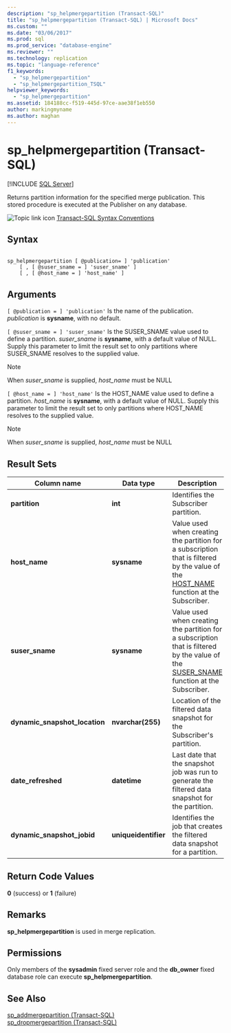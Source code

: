 ```yaml
---
description: "sp_helpmergepartition (Transact-SQL)"
title: "sp_helpmergepartition (Transact-SQL) | Microsoft Docs"
ms.custom: ""
ms.date: "03/06/2017"
ms.prod: sql
ms.prod_service: "database-engine"
ms.reviewer: ""
ms.technology: replication
ms.topic: "language-reference"
f1_keywords: 
  - "sp_helpmergepartition"
  - "sp_helpmergepartition_TSQL"
helpviewer_keywords: 
  - "sp_helpmergepartition"
ms.assetid: 184188cc-f519-445d-97ce-aae38f1eb550
author: markingmyname
ms.author: maghan
---
```

# sp_helpmergepartition (Transact-SQL)
[!INCLUDE [SQL Server](../../includes/applies-to-version/sqlserver.md)]

  Returns partition information for the specified merge publication. This stored procedure is executed at the Publisher on any database.  
  
 ![Topic link icon](../../database-engine/configure-windows/media/topic-link.gif "Topic link icon") [Transact-SQL Syntax Conventions](../../t-sql/language-elements/transact-sql-syntax-conventions-transact-sql.md)  
  
## Syntax  
  
```  
  
sp_helpmergepartition [ @publication= ] 'publication'   
    [ , [ @suser_sname = ] 'suser_sname' ]  
    [ , [ @host_name = ] 'host_name' ]  
```  
  
## Arguments  
`[ @publication = ] 'publication'`
 Is the name of the publication. *publication* is **sysname**, with no default.  
  
`[ @suser_sname = ] 'suser_sname'`
 Is the SUSER_SNAME value used to define a partition. *suser_sname* is **sysname**, with a default value of NULL. Supply this parameter to limit the result set to only partitions where SUSER_SNAME resolves to the supplied value.  
  
> [!NOTE]  
>  When *suser_sname* is supplied, *host_name* must be NULL  
  
`[ @host_name = ] 'host_name'`
 Is the HOST_NAME value used to define a partition. *host_name* is **sysname**, with a default value of NULL. Supply this parameter to limit the result set to only partitions where HOST_NAME resolves to the supplied value.  
  
> [!NOTE]  
>  When *suser_sname* is supplied, *host_name* must be NULL  
  
## Result Sets  
  
|Column name|Data type|Description|  
|-----------------|---------------|-----------------|  
|**partition**|**int**|Identifies the Subscriber partition.|  
|**host_name**|**sysname**|Value used when creating the partition for a subscription that is filtered by the value of the [HOST_NAME](../../t-sql/functions/host-name-transact-sql.md) function at the Subscriber.|  
|**suser_sname**|**sysname**|Value used when creating the partition for a subscription that is filtered by the value of the [SUSER_SNAME](../../t-sql/functions/suser-sname-transact-sql.md) function at the Subscriber.|  
|**dynamic_snapshot_location**|**nvarchar(255)**|Location of the filtered data snapshot for the Subscriber's partition.|  
|**date_refreshed**|**datetime**|Last date that the snapshot job was run to generate the filtered data snapshot for the partition.|  
|**dynamic_snapshot_jobid**|**uniqueidentifier**|Identifies the job that creates the filtered data snapshot for a partition.|  
  
## Return Code Values  
 **0** (success) or **1** (failure)  
  
## Remarks  
 **sp_helpmergepartition** is used in merge replication.  
  
## Permissions  
 Only members of the **sysadmin** fixed server role and the **db_owner** fixed database role can execute **sp_helpmergepartition**.  
  
## See Also  
 [sp_addmergepartition &#40;Transact-SQL&#41;](../../relational-databases/system-stored-procedures/sp-addmergepartition-transact-sql.md)   
 [sp_dropmergepartition &#40;Transact-SQL&#41;](../../relational-databases/system-stored-procedures/sp-dropmergepartition-transact-sql.md)  
  
  
